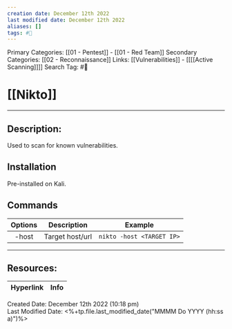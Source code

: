 ```yaml
---
creation date: December 12th 2022
last modified date: December 12th 2022
aliases: []
tags: #🧰
---
```


Primary Categories: [[01 - Pentest]] - [[01 - Red Team]]
Secondary Categories:  [[02 - Reconnaissance]]
Links: [[Vulnerabilities]] - [[[[Active Scanning]]]]
Search Tag: #🧰  

# [[Nikto]]  
___

## Description:
Used to scan for known vulnerabilities.

## Installation
Pre-installed on Kali.

## Commands
| Options |   Description   |          Example          |
|:-------:|:---------------:|:-------------------------:|
|  -host  | Target host/url | `nikto -host <TARGET IP>` | 


___

## Resources:

| Hyperlink | Info |
| --------- | ---- |


Created Date: December 12th 2022 (10:18 pm)  
Last Modified Date: <%+tp.file.last_modified_date("MMMM Do YYYY (hh:ss a)")%>
